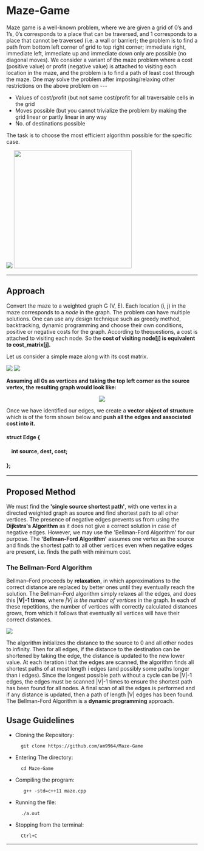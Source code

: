 # Maze-Game
Maze game is a well-known problem, where we are given a grid of 0’s and 1’s, 0’s corresponds to a place that can be traversed, and 1 corresponds to a place that cannot be traversed (i.e. a wall or barrier); the problem is to find a path from bottom left corner of grid to top right corner; immediate right, immediate left, immediate up and immediate down only are possible (no diagonal moves). We consider a variant of the maze problem where a cost (positive value) or profit (negative value) is attached to visiting each location in the maze, and the problem is to find a path of least cost through the maze.
One may solve the problem after imposing/relaxing other restrictions on the above problem on ---

- Values of cost/profit (but not same cost/profit for all traversable cells in the grid
- Moves possible (but you cannot trivialize the problem by making the grid linear or partly linear in any way
- No. of destinations possible

The task is to choose the most efficient algorithm possible for the specific case.

<img src = "assets/maze.png"> <img src = "assets/maze2.png" height = 310px>

<hr>

## Approach
Convert the maze to a weighted graph G (V, E). Each location (i, j) in the maze corresponds to a *node* in the graph. The problem can have multiple solutions. One can use any design technique such as greedy method, backtracking, dynamic programming and choose their own conditions, positive or negative costs for the graph.
According to thequestions, a cost is attached to visiting each node. So the **cost of visiting node[j] is equivalent to cost_matrix[j].**

Let us consider a simple maze along with its cost matrix.

<img src = "assets/maze_grid.png"> <img src = "assets/cost.png">

**Assuming all 0s as vertices and taking the top left corner as the source vertex, the resulting graph would look like:**

<p align = "center">
<kbd>
  <img src = "assets/graph.png">
</kbd>
</p>

Once we have identified our edges, we create a **vector object of structure** which is of the form shown below and **push all the edges and associated cost into it.**

#### struct Edge { <br>
#### &nbsp;&nbsp;&nbsp;&nbsp;int source, dest, cost; <br>
#### };
<hr>

## Proposed Method
We must find the **'single source shortest path'**, with one vertex in a directed weighted graph as source and find shortest path to all other vertices. The presence of negative edges prevents us from using the **Dijkstra's Algorithm** as it does not give a correct solution in case of negative edges. 
However, we may use the 'Bellman-Ford Algorithm' for our purpose. The **'Bellman-Ford Algorithm'** assumes one vertex as the source and finds the shortest path to all other vertices even when negative edges are present, i.e. finds the path with minimum cost. 

### The Bellman-Ford Algorithm
Bellman–Ford proceeds by **relaxation**, in which approximations to the correct distance are replaced by better ones until they eventually reach the solution. The Bellman–Ford algorithm simply relaxes all the edges, and does this **|V|-1 times**, where *|V| is the number of vertices* in the graph. In each of these repetitions, the number of vertices with correctly calculated distances grows, from which it follows that eventually all vertices will have their correct distances.

<img src = "assets/algo.png">

The algorithm initializes the distance to the source to 0 and all other nodes to infinity. Then for all edges, if the distance to the destination can be shortened by taking the edge, the distance is updated to the new lower value. At each iteration i that the edges are scanned, the algorithm finds all shortest paths of at most length i edges (and possibly some paths longer than i edges). Since the longest possible path without a cycle can be |V|-1 edges, the edges must be scanned |V|-1 times to ensure the shortest path has been found for all nodes. A final scan of all the edges is performed and if any distance is updated, then a path of length |V| edges has been found. The Bellman-Ford Algorithm is a **dynamic programming** approach.

## Usage Guidelines
- Cloning the Repository: 

        git clone https://github.com/am9964/Maze-Game
- Entering The directory: 

        cd Maze-Game
- Compiling the program:

         g++ -std=c++11 maze.cpp
- Running the file:
        
        ./a.out
- Stopping from the terminal:

        Ctrl+C

<hr>
